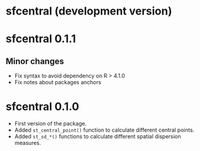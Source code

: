 # sfcentral (development version)

# sfcentral 0.1.1

## Minor changes

* Fix syntax to avoid dependency on R > 4.1.0
* Fix notes about packages anchors

# sfcentral 0.1.0

* First version of the package.
* Added `st_central_point()` function to calculate different central points.
* Added `st_sd_*()` functions to calculate different spatial dispersion measures.
